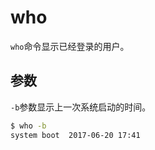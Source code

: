 # who

`who`命令显示已经登录的用户。

## 参数
`-b`参数显示上一次系统启动的时间。
```bash
$ who -b
system boot  2017-06-20 17:41
```
